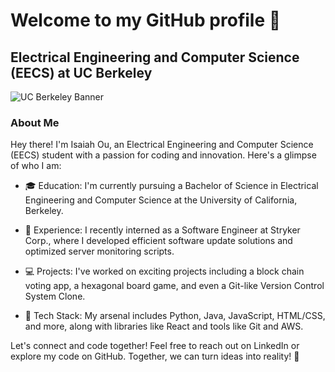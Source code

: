# Welcome to my GitHub profile 👋
## Electrical Engineering and Computer Science (EECS) at UC Berkeley

![UC Berkeley Banner](https://upload.wikimedia.org/wikipedia/commons/d/df/Berkeley_Sather_Gate_1_banner.jpg)

### About Me
Hey there! I'm Isaiah Ou, an Electrical Engineering and Computer Science (EECS) student with a passion for coding and innovation. Here's a glimpse of who I am:

- 🎓 Education: I'm currently pursuing a Bachelor of Science in Electrical Engineering and Computer Science at the University of California, Berkeley.

- 💼 Experience: I recently interned as a Software Engineer at Stryker Corp., where I developed efficient software update solutions and optimized server monitoring scripts.

- 💻 Projects: I've worked on exciting projects including a block chain voting app, a hexagonal board game, and even a Git-like Version Control System Clone.

- 🚀 Tech Stack: My arsenal includes Python, Java, JavaScript, HTML/CSS, and more, along with libraries like React and tools like Git and AWS.

Let's connect and code together! Feel free to reach out on LinkedIn or explore my code on GitHub. Together, we can turn ideas into reality! 🚀

